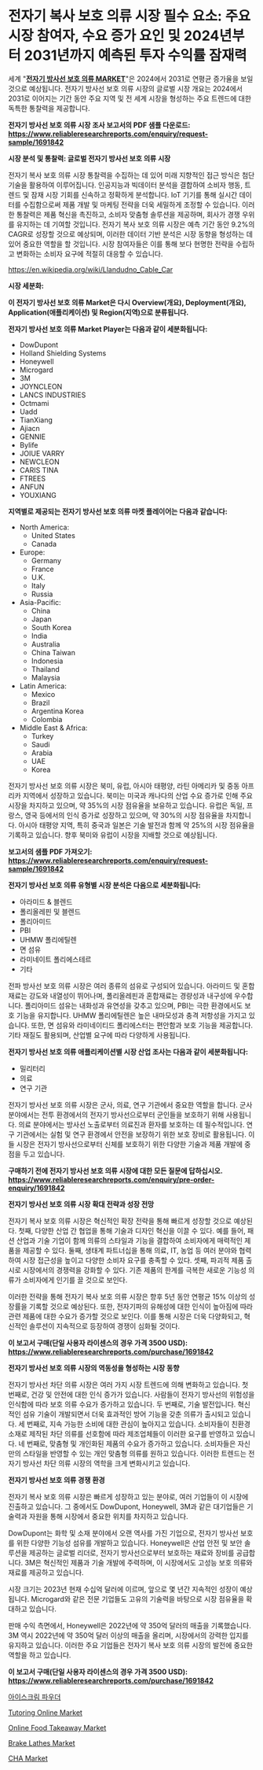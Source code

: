 <p><h1>전자기 복사 보호 의류 시장 필수 요소: 주요 시장 참여자, 수요 증가 요인 및 2024년부터 2031년까지 예측된 투자 수익률 잠재력</h1></p><p>세계 "<strong><a href="https://www.reliableresearchreports.com/electromagnetic-radiation-protective-clothing-r1691842?utm_campaign=105&utm_medium=8&utm_source=Github&utm_content=ia&utm_term=13112024&utm_id=electromagnetic-radiation-protective-clothing">전자기 방사선 보호 의류 MARKET</a></strong>"은 2024에서 2031로 연평균 증가율을 보일 것으로 예상됩니다. 전자기 방사선 보호 의류 시장의 글로벌 시장 개요는 2024에서 2031로 이어지는 기간 동안 주요 지역 및 전 세계 시장을 형성하는 주요 트렌드에 대한 독특한 통찰력을 제공합니다.</p>
<p><strong>전자기 방사선 보호 의류 시장 조사 보고서의 PDF 샘플 다운로드: <a href="https://www.reliableresearchreports.com/enquiry/request-sample/1691842?utm_campaign=105&utm_medium=8&utm_source=Github&utm_content=ia&utm_term=13112024&utm_id=electromagnetic-radiation-protective-clothing">https://www.reliableresearchreports.com/enquiry/request-sample/1691842</a></strong></p>
<p><strong>시장 분석 및 통찰력: 글로벌 전자기 방사선 보호 의류 시장</strong></p>
<p><p>전자기 복사 보호 의류 시장 통찰력을 수집하는 데 있어 미래 지향적인 접근 방식은 첨단 기술을 활용하여 이루어집니다. 인공지능과 빅데이터 분석을 결합하여 소비자 행동, 트렌드 및 잠재 시장 기회를 신속하고 정확하게 분석합니다. IoT 기기를 통해 실시간 데이터를 수집함으로써 제품 개발 및 마케팅 전략을 더욱 세밀하게 조정할 수 있습니다. 이러한 통찰력은 제품 혁신을 촉진하고, 소비자 맞춤형 솔루션을 제공하며, 회사가 경쟁 우위를 유지하는 데 기여할 것입니다. 전자기 복사 보호 의류 시장은 예측 기간 동안 9.2%의 CAGR로 성장할 것으로 예상되며, 이러한 데이터 기반 분석은 시장 동향을 형성하는 데 있어 중요한 역할을 할 것입니다. 시장 참여자들은 이를 통해 보다 현명한 전략을 수립하고 변화하는 소비자 요구에 적절히 대응할 수 있습니다.</p></p>
<p><a href="%7CAUTHORITHY_DOMAIN_URL%7C?utm_campaign=105&utm_medium=8&utm_source=Github&utm_content=ia&utm_term=13112024&utm_id=electromagnetic-radiation-protective-clothing">https://en.wikipedia.org/wiki/Llandudno_Cable_Car</a></p>
<p><strong>시장 세분화:</strong></p>
<p><strong>이 전자기 방사선 보호 의류 Market은 다시 Overview(개요), Deployment(개요), Application(애플리케이션) 및 Region(지역)으로 분류됩니다.</strong></p>
<p><strong>전자기 방사선 보호 의류 Market Player는 다음과 같이 세분화됩니다:</strong></p>
<p><ul><li>DowDupont</li><li>Holland Shielding Systems</li><li>Honeywell</li><li>Microgard</li><li>3M</li><li>JOYNCLEON</li><li>LANCS INDUSTRIES</li><li>Octmami</li><li>Uadd</li><li>TianXiang</li><li>Ajiacn</li><li>GENNIE</li><li>Bylife</li><li>JOIUE VARRY</li><li>NEWCLEON</li><li>CARIS TINA</li><li>FTREES</li><li>ANFUN</li><li>YOUXIANG</li></ul></p>
<p><strong>지역별로 제공되는 전자기 방사선 보호 의류 마켓 플레이어는 다음과 같습니다:</strong></p>
<p><ul>
    <li>
        North America:
        <ul>
            <li>United States</li>
            <li>Canada</li>
        </ul>
    </li>
    <li>
        Europe:
        <ul>
            <li>Germany</li>
            <li>France</li>
            <li>U.K.</li>
            <li>Italy</li>
            <li>Russia</li>
        </ul>
    </li>
    <li>
        Asia-Pacific:
        <ul>
            <li>China</li>
            <li>Japan</li>
            <li>South Korea</li>
            <li>India</li>
            <li>Australia</li>
            <li>China Taiwan</li>
            <li>Indonesia</li>
            <li>Thailand</li>
            <li>Malaysia</li>
        </ul>
    </li>
    <li>
        Latin America:
        <ul>
            <li>Mexico</li>
            <li>Brazil</li>
            <li>Argentina Korea</li>
            <li>Colombia</li>
        </ul>
    </li>
    <li>
        Middle East & Africa:
        <ul>
            <li>Turkey</li>
            <li>Saudi</li>
            <li>Arabia</li>
            <li>UAE</li>
            <li>Korea</li>
        </ul>
    </li>
    </ul></p>
<p><p>전자기 방사선 보호 의류 시장은 북미, 유럽, 아시아 태평양, 라틴 아메리카 및 중동 아프리카 지역에서 성장하고 있습니다. 북미는 미국과 캐나다의 산업 수요 증가로 인해 주요 시장을 차지하고 있으며, 약 35%의 시장 점유율을 보유하고 있습니다. 유럽은 독일, 프랑스, 영국 등에서의 인식 증가로 성장하고 있으며, 약 30%의 시장 점유율을 차지합니다. 아시아 태평양 지역, 특히 중국과 일본은 기술 발전과 함께 약 25%의 시장 점유율을 기록하고 있습니다. 향후 북미와 유럽이 시장을 지배할 것으로 예상됩니다.</p></p>
<p><strong>보고서의 샘플 PDF 가져오기: <a href="https://www.reliableresearchreports.com/enquiry/request-sample/1691842?utm_campaign=105&utm_medium=8&utm_source=Github&utm_content=ia&utm_term=13112024&utm_id=electromagnetic-radiation-protective-clothing">https://www.reliableresearchreports.com/enquiry/request-sample/1691842</a></strong></p>
<p><strong>전자기 방사선 보호 의류 유형별 시장 분석은 다음으로 세분화됩니다:</strong></p>
<p><ul><li>아라미드 & 블렌드</li><li>폴리올레핀 및 블렌드</li><li>폴리아미드</li><li>PBI</li><li>UHMW 폴리에틸렌</li><li>면 섬유</li><li>라미네이트 폴리에스테르</li><li>기타</li></ul></p>
<p><p>전파 방사선 보호 의류 시장은 여러 종류의 섬유로 구성되어 있습니다. 아라미드 및 혼합재료는 강도와 내열성이 뛰어나며, 폴리올레핀과 혼합재료는 경량성과 내구성에 우수합니다. 폴리아미드 섬유는 내화성과 유연성을 갖추고 있으며, PBI는 극한 환경에서도 보호 기능을 유지합니다. UHMW 폴리에틸렌은 높은 내마모성과 충격 저항성을 가지고 있습니다. 또한, 면 섬유와 라미네이티드 폴리에스터는 편안함과 보호 기능을 제공합니다. 기타 재질도 활용되며, 산업별 요구에 따라 다양하게 사용됩니다.</p></p>
<p><strong>전자기 방사선 보호 의류 애플리케이션별 시장 산업 조사는 다음과 같이 세분화됩니다:</strong></p>
<p><ul><li>밀리터리</li><li>의료</li><li>연구 기관</li></ul></p>
<p><p>전자기 방사선 보호 의류 시장은 군사, 의료, 연구 기관에서 중요한 역할을 합니다. 군사 분야에서는 전투 환경에서의 전자기 방사선으로부터 군인들을 보호하기 위해 사용됩니다. 의료 분야에서는 방사선 노출로부터 의료진과 환자를 보호하는 데 필수적입니다. 연구 기관에서는 실험 및 연구 환경에서 안전을 보장하기 위한 보호 장비로 활용됩니다. 이들 시장은 전자기 방사선으로부터 신체를 보호하기 위한 다양한 기술과 제품 개발에 중점을 두고 있습니다.</p></p>
<p><strong>구매하기 전에 전자기 방사선 보호 의류 시장에 대한 모든 질문에 답하십시오. <a href="https://www.reliableresearchreports.com/enquiry/pre-order-enquiry/1691842?utm_campaign=105&utm_medium=8&utm_source=Github&utm_content=ia&utm_term=13112024&utm_id=electromagnetic-radiation-protective-clothing">https://www.reliableresearchreports.com/enquiry/pre-order-enquiry/1691842</a></strong></p>
<p><strong>전자기 방사선 보호 의류 시장 확대 전략과 성장 전망</strong></p>
<p><p>전자기 복사 보호 의류 시장은 혁신적인 확장 전략을 통해 빠르게 성장할 것으로 예상된다. 첫째, 다양한 산업 간 협업을 통해 기술과 디자인 혁신을 이끌 수 있다. 예를 들어, 패션 산업과 기술 기업이 함께 의류의 스타일과 기능을 결합하여 소비자에게 매력적인 제품을 제공할 수 있다. 둘째, 생태계 파트너십을 통해 의료, IT, 농업 등 여러 분야와 협력하여 시장 접근성을 높이고 다양한 소비자 요구를 충족할 수 있다. 셋째, 파괴적 제품 출시로 시장에서의 경쟁력을 강화할 수 있다. 기존 제품의 한계를 극복한 새로운 기능성 의류가 소비자에게 인기를 끌 것으로 보인다.</p><p>이러한 전략을 통해 전자기 복사 보호 의류 시장은 향후 5년 동안 연평균 15% 이상의 성장률을 기록할 것으로 예상된다. 또한, 전자기파의 유해성에 대한 인식이 높아짐에 따라 관련 제품에 대한 수요가 증가할 것으로 보인다. 이를 통해 시장은 더욱 다양화되고, 혁신적인 솔루션이 지속적으로 등장하여 경쟁이 심화될 것이다.</p></p>
<p><strong>이 보고서 구매(단일 사용자 라이센스의 경우 가격 3500 USD): <a href="https://www.reliableresearchreports.com/purchase/1691842?utm_campaign=105&utm_medium=8&utm_source=Github&utm_content=ia&utm_term=13112024&utm_id=electromagnetic-radiation-protective-clothing">https://www.reliableresearchreports.com/purchase/1691842</a></strong></p>
<p><strong>전자기 방사선 보호 의류 시장의 역동성을 형성하는 시장 동향</strong></p>
<p><p>전자기 방사선 차단 의류 시장은 여러 가지 시장 트렌드에 의해 변화하고 있습니다. 첫 번째로, 건강 및 안전에 대한 인식 증가가 있습니다. 사람들이 전자기 방사선의 위험성을 인식함에 따라 보호 의류 수요가 증가하고 있습니다. 두 번째로, 기술 발전입니다. 혁신적인 섬유 기술이 개발되면서 더욱 효과적인 방어 기능을 갖춘 의류가 출시되고 있습니다. 세 번째로, 지속 가능한 소비에 대한 관심이 높아지고 있습니다. 소비자들이 친환경 소재로 제작된 차단 의류를 선호함에 따라 제조업체들이 이러한 요구를 반영하고 있습니다. 네 번째로, 맞춤형 및 개인화된 제품의 수요가 증가하고 있습니다. 소비자들은 자신만의 스타일을 반영할 수 있는 개인 맞춤형 의류를 원하고 있습니다. 이러한 트렌드는 전자기 방사선 차단 의류 시장의 역학을 크게 변화시키고 있습니다.</p></p>
<p><strong>전자기 방사선 보호 의류 경쟁 환경</strong></p>
<p><p>전자기 복사 보호 의류 시장은 빠르게 성장하고 있는 분야로, 여러 기업들이 이 시장에 진출하고 있습니다. 그 중에서도 DowDupont, Honeywell, 3M과 같은 대기업들은 기술력과 자원을 통해 시장에서 중요한 위치를 차지하고 있습니다.</p><p>DowDupont는 화학 및 소재 분야에서 오랜 역사를 가진 기업으로, 전자기 방사선 보호를 위한 다양한 기능성 섬유를 개발하고 있습니다. Honeywell은 산업 안전 및 보안 솔루션을 제공하는 글로벌 리더로, 전자기 방사선으로부터 보호하는 재료와 장비를 공급합니다. 3M은 혁신적인 제품과 기술 개발에 주력하며, 이 시장에서도 고성능 보호 의류와 재료를 제공하고 있습니다.</p><p>시장 크기는 2023년 현재 수십억 달러에 이르며, 앞으로 몇 년간 지속적인 성장이 예상됩니다. Microgard와 같은 전문 기업들도 고유의 기술력을 바탕으로 시장 점유율을 확대하고 있습니다. </p><p>판매 수익 측면에서, Honeywell은 2022년에 약 350억 달러의 매출을 기록했습니다. 3M 역시 2022년에 약 350억 달러 이상의 매출을 올리며, 시장에서의 강력한 입지를 유지하고 있습니다. 이러한 주요 기업들은 전자기 복사 보호 의류 시장의 발전에 중요한 역할을 하고 있습니다.</p></p>
<p><strong>이 보고서 구매(단일 사용자 라이센스의 경우 가격 3500 USD): <a href="https://www.reliableresearchreports.com/purchase/1691842?utm_campaign=105&utm_medium=8&utm_source=Github&utm_content=ia&utm_term=13112024&utm_id=electromagnetic-radiation-protective-clothing">https://www.reliableresearchreports.com/purchase/1691842</a></strong></p>
<p><p><a href="https://github.com/laholand/Market-Research-Report-List-6/blob/main/904617223949.md?utm_campaign=105&utm_medium=8&utm_source=Github&utm_content=ia&utm_term=13112024&utm_id=electromagnetic-radiation-protective-clothing">아이스크림 파우더</a></p><p><a href="https://issuu.com/reportprime-2/docs/tutoring-online-market-size-2030.pp_fb3d0b0e59461b?utm_campaign=105&utm_medium=8&utm_source=Github&utm_content=ia&utm_term=13112024&utm_id=electromagnetic-radiation-protective-clothing">Tutoring Online Market</a></p><p><a href="https://issuu.com/reportprime-2/docs/online-food-takeaway-market-size-20_93c0372ca00706?utm_campaign=105&utm_medium=8&utm_source=Github&utm_content=ia&utm_term=13112024&utm_id=electromagnetic-radiation-protective-clothing">Online Food Takeaway Market</a></p><p><a href="https://www.linkedin.com/pulse/brake-lathes-market-innovations-trends-comprehensive-study-2024-2031-9hzee?utm_campaign=105&utm_medium=8&utm_source=Github&utm_content=ia&utm_term=13112024&utm_id=electromagnetic-radiation-protective-clothing">Brake Lathes Market</a></p><p><a href="https://www.linkedin.com/pulse/top-trends-transforming-cha-market-2024-2031-germarial-cdqmf?utm_campaign=105&utm_medium=8&utm_source=Github&utm_content=ia&utm_term=13112024&utm_id=electromagnetic-radiation-protective-clothing">CHA Market</a></p></p>